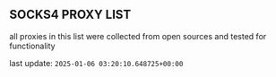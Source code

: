 ## SOCKS4 PROXY LIST

all proxies in this list were collected from open sources and tested for functionality

last update: `2025-01-06 03:20:10.648725+00:00`